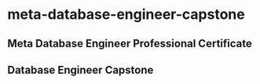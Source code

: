 # meta-database-engineer-capstone
## Meta Database Engineer Professional Certificate
## Database Engineer Capstone
